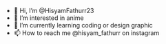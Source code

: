 - 👋 Hi, I’m @HisyamFathurr23
- 👀 I’m interested in anime
- 🌱 I’m currently learning coding or design graphic
- 📫 How to reach me @hisyam_fathurr on instagram

<!---
HisyamFathurr23/HisyamFathurr23 is a ✨ special ✨ repository because its `README.md` (this file) appears on your GitHub profile.
You can click the Preview link to take a look at your changes.
--->
